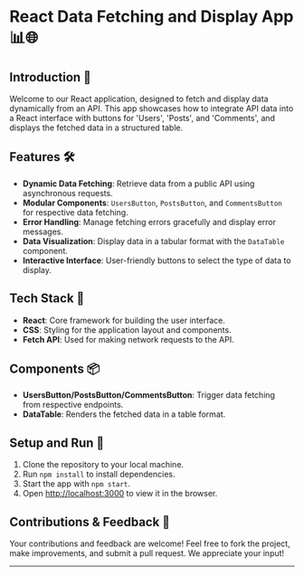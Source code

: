 # React Data Fetching and Display App 📊🌐

## Introduction 🌟
Welcome to our React application, designed to fetch and display data dynamically from an API. This app showcases how to integrate API data into a React interface with buttons for 'Users', 'Posts', and 'Comments', and displays the fetched data in a structured table.

## Features 🛠️
- **Dynamic Data Fetching**: Retrieve data from a public API using asynchronous requests.
- **Modular Components**: `UsersButton`, `PostsButton`, and `CommentsButton` for respective data fetching.
- **Error Handling**: Manage fetching errors gracefully and display error messages.
- **Data Visualization**: Display data in a tabular format with the `DataTable` component.
- **Interactive Interface**: User-friendly buttons to select the type of data to display.

## Tech Stack 🧰
- **React**: Core framework for building the user interface.
- **CSS**: Styling for the application layout and components.
- **Fetch API**: Used for making network requests to the API.

## Components 📦
- **UsersButton/PostsButton/CommentsButton**: Trigger data fetching from respective endpoints.
- **DataTable**: Renders the fetched data in a table format.

## Setup and Run 🚀
1. Clone the repository to your local machine.
2. Run `npm install` to install dependencies.
3. Start the app with `npm start`.
4. Open [http://localhost:3000](http://localhost:3000) to view it in the browser.

## Contributions & Feedback 🤝
Your contributions and feedback are welcome! Feel free to fork the project, make improvements, and submit a pull request. We appreciate your input!

---
